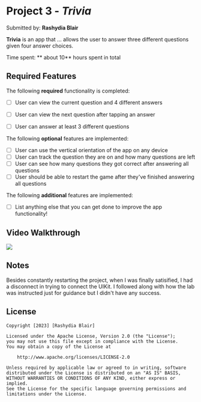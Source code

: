 # Project 3 - *Trivia*

Submitted by: **Rashydia Blair**

**Trivia** is an app that ... allows the user to answer three different questions given four answer choices. 

Time spent: ** about 10** hours spent in total

## Required Features

The following **required** functionality is completed:

- [ ] User can view the current question and 4 different answers
- [ ] User can view the next question after tapping an answer
- [ ] User can answer at least 3 different questions


The following **optional** features are implemented:

- [ ] User can use the vertical orientation of the app on any device
- [ ] User can track the question they are on and how many questions are left
- [ ] User can see how many questions they got correct after answering all questions
- [ ] User should be able to restart the game after they've finished answering all questions

The following **additional** features are implemented:

- [ ] List anything else that you can get done to improve the app functionality!

## Video Walkthrough

<div>
    <a href="https://www.loom.com/share/a20d9508c38d4878aed7b8a549761ee2">
    </a>
    <a href="https://www.loom.com/share/a20d9508c38d4878aed7b8a549761ee2">
      <img style="max-width:300px;" src="https://cdn.loom.com/sessions/thumbnails/a20d9508c38d4878aed7b8a549761ee2-with-play.gif">
    </a>
  </div>

## Notes

Besides constantly restarting the project, when I was finally satisified, I had a disconnect in trying to connect the UIKit. I followed along with how the lab was instructed just for guidance but I didn't have any success.

## License

    Copyright [2023] [Rashydia Blair]

    Licensed under the Apache License, Version 2.0 (the "License");
    you may not use this file except in compliance with the License.
    You may obtain a copy of the License at

        http://www.apache.org/licenses/LICENSE-2.0

    Unless required by applicable law or agreed to in writing, software
    distributed under the License is distributed on an "AS IS" BASIS,
    WITHOUT WARRANTIES OR CONDITIONS OF ANY KIND, either express or implied.
    See the License for the specific language governing permissions and
    limitations under the License.
